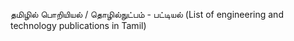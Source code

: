 தமிழில் பொறியியல் / தொழில்நுட்பம் - பட்டியல் (List of engineering and technology publications in Tamil)
